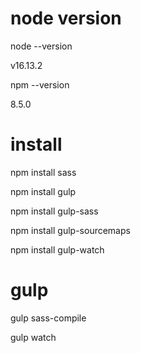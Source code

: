 # node version
node --version

v16.13.2

npm --version

8.5.0

# install
npm install sass

npm install gulp

npm install gulp-sass

npm install gulp-sourcemaps

npm install gulp-watch

# gulp
gulp sass-compile

gulp watch
